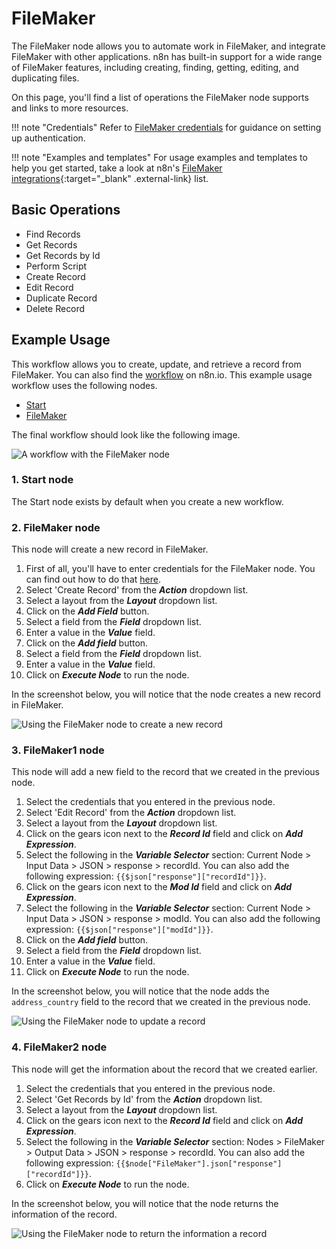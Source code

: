 # FileMaker

The FileMaker node allows you to automate work in FileMaker, and integrate FileMaker with other applications. n8n has built-in support for a wide range of FileMaker features, including creating, finding, getting, editing, and duplicating files.

On this page, you'll find a list of operations the FileMaker node supports and links to more resources.

!!! note "Credentials"
    Refer to [FileMaker credentials](/integrations/builtin/credentials/filemaker/) for guidance on setting up authentication. 

!!! note "Examples and templates"
    For usage examples and templates to help you get started, take a look at n8n's [FileMaker integrations](https://n8n.io/integrations/filemaker/){:target="_blank" .external-link} list.


## Basic Operations

- Find Records
- Get Records
- Get Records by Id
- Perform Script
- Create Record
- Edit Record
- Duplicate Record
- Delete Record

## Example Usage

This workflow allows you to create, update, and retrieve a record from FileMaker. You can also find the [workflow](https://n8n.io/workflows/1068) on n8n.io. This example usage workflow uses the following nodes.
- [Start](/integrations/builtin/core-nodes/n8n-nodes-base.start/)
- [FileMaker]()

The final workflow should look like the following image.

![A workflow with the FileMaker node](/_images/integrations/builtin/app-nodes/filemaker/workflow.png)

### 1. Start node

The Start node exists by default when you create a new workflow.

### 2. FileMaker node

This node will create a new record in FileMaker.

1. First of all, you'll have to enter credentials for the FileMaker node. You can find out how to do that [here](/integrations/builtin/credentials/filemaker/).
2. Select 'Create Record' from the ***Action*** dropdown list.
3. Select a layout from the ***Layout*** dropdown list.
4. Click on the ***Add Field*** button.
5. Select a field from the ***Field*** dropdown list.
6. Enter a value in the ***Value*** field.
7. Click on the ***Add field*** button.
8. Select a field from the ***Field*** dropdown list.
9. Enter a value in the ***Value*** field.
10. Click on ***Execute Node*** to run the node.

In the screenshot below, you will notice that the node creates a new record in FileMaker.

![Using the FileMaker node to create a new record](/_images/integrations/builtin/app-nodes/filemaker/filemaker_node.png)

### 3. FileMaker1 node

This node will add a new field to the record that we created in the previous node.

1. Select the credentials that you entered in the previous node.
2. Select 'Edit Record' from the ***Action*** dropdown list.
3. Select a layout from the ***Layout*** dropdown list.
4. Click on the gears icon next to the ***Record Id*** field and click on ***Add Expression***.
5. Select the following in the ***Variable Selector*** section: Current Node > Input Data > JSON > response > recordId. You can also add the following expression: `{{$json["response"]["recordId"]}}`.
6. Click on the gears icon next to the ***Mod Id*** field and click on ***Add Expression***.
7. Select the following in the ***Variable Selector*** section: Current Node > Input Data > JSON > response > modId. You can also add the following expression: `{{$json["response"]["modId"]}}`.
8. Click on the ***Add field*** button.
9. Select a field from the ***Field*** dropdown list.
10. Enter a value in the ***Value*** field.
11. Click on ***Execute Node*** to run the node.

In the screenshot below, you will notice that the node adds the `address_country` field to the record that we created in the previous node.

![Using the FileMaker node to update a record](/_images/integrations/builtin/app-nodes/filemaker/filemaker1_node.png)

### 4. FileMaker2 node

This node will get the information about the record that we created earlier.

1. Select the credentials that you entered in the previous node.
2. Select 'Get Records by Id' from the ***Action*** dropdown list.
3. Select a layout from the ***Layout*** dropdown list.
4. Click on the gears icon next to the ***Record Id*** field and click on ***Add Expression***.
5. Select the following in the ***Variable Selector*** section: Nodes > FileMaker > Output Data > JSON > response > recordId. You can also add the following expression: `{{$node["FileMaker"].json["response"]["recordId"]}}`.
6. Click on ***Execute Node*** to run the node.


In the screenshot below, you will notice that the node returns the information of the record.

![Using the FileMaker node to return the information a record](/_images/integrations/builtin/app-nodes/filemaker/filemaker2_node.png)
